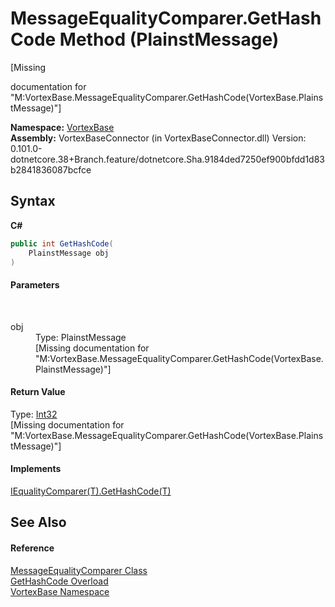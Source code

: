# MessageEqualityComparer.GetHashCode Method (PlainstMessage)
 

\[Missing <summary> documentation for "M:VortexBase.MessageEqualityComparer.GetHashCode(VortexBase.PlainstMessage)"\]

**Namespace:**&nbsp;<a href="N_VortexBase.md">VortexBase</a><br />**Assembly:**&nbsp;VortexBaseConnector (in VortexBaseConnector.dll) Version: 0.101.0-dotnetcore.38+Branch.feature/dotnetcore.Sha.9184ded7250ef900bfdd1d83b2841836087bcfce

## Syntax

**C#**<br />
``` C#
public int GetHashCode(
	PlainstMessage obj
)
```


#### Parameters
&nbsp;<dl><dt>obj</dt><dd>Type: PlainstMessage<br />\[Missing <param name="obj"/> documentation for "M:VortexBase.MessageEqualityComparer.GetHashCode(VortexBase.PlainstMessage)"\]</dd></dl>

#### Return Value
Type: <a href="https://docs.microsoft.com/dotnet/api/system.int32" target="_blank">Int32</a><br />\[Missing <returns> documentation for "M:VortexBase.MessageEqualityComparer.GetHashCode(VortexBase.PlainstMessage)"\]

#### Implements
<a href="https://docs.microsoft.com/dotnet/api/system.collections.generic.iequalitycomparer-1.gethashcode#System_Collections_Generic_IEqualityComparer_1_GetHashCode__0_" target="_blank">IEqualityComparer(T).GetHashCode(T)</a><br />

## See Also


#### Reference
<a href="T_VortexBase_MessageEqualityComparer.md">MessageEqualityComparer Class</a><br /><a href="Overload_VortexBase_MessageEqualityComparer_GetHashCode.md">GetHashCode Overload</a><br /><a href="N_VortexBase.md">VortexBase Namespace</a><br />
